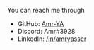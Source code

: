 You can reach me through 
- GitHub: <a href=https://github.com/Amr-YA/>Amr-YA</a>
- Discord: Amr#3928
- LinkedIn: <a href=http://www.linkedin.com/in/amryasser>/in/amryasser </a>
